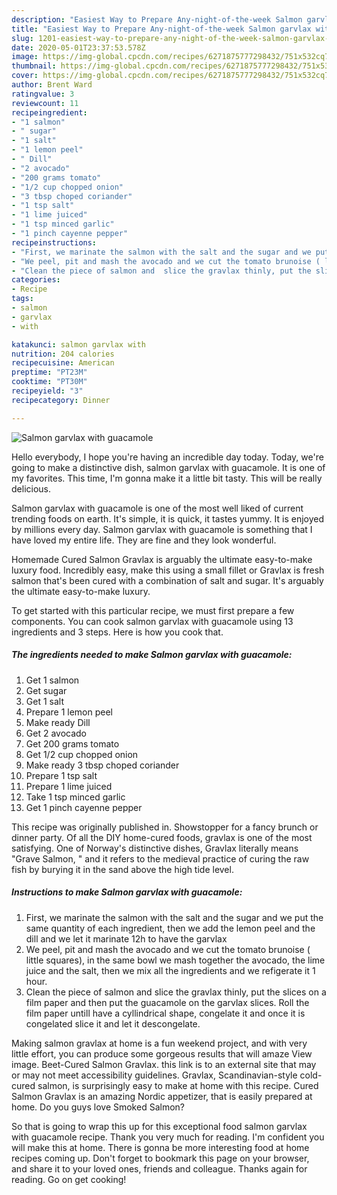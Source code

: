 ```yaml
---
description: "Easiest Way to Prepare Any-night-of-the-week Salmon garvlax with guacamole"
title: "Easiest Way to Prepare Any-night-of-the-week Salmon garvlax with guacamole"
slug: 1201-easiest-way-to-prepare-any-night-of-the-week-salmon-garvlax-with-guacamole
date: 2020-05-01T23:37:53.578Z
image: https://img-global.cpcdn.com/recipes/6271875777298432/751x532cq70/salmon-garvlax-with-guacamole-recipe-main-photo.jpg
thumbnail: https://img-global.cpcdn.com/recipes/6271875777298432/751x532cq70/salmon-garvlax-with-guacamole-recipe-main-photo.jpg
cover: https://img-global.cpcdn.com/recipes/6271875777298432/751x532cq70/salmon-garvlax-with-guacamole-recipe-main-photo.jpg
author: Brent Ward
ratingvalue: 3
reviewcount: 11
recipeingredient:
- "1 salmon"
- " sugar"
- "1 salt"
- "1 lemon peel"
- " Dill"
- "2 avocado"
- "200 grams tomato"
- "1/2 cup chopped onion"
- "3 tbsp choped coriander"
- "1 tsp salt"
- "1 lime juiced"
- "1 tsp minced garlic"
- "1 pinch cayenne pepper"
recipeinstructions:
- "First, we marinate the salmon with the salt and the sugar and we put the same quantity of each ingredient, then we add the lemon peel and the dill and we let it marinate 12h to have the garvlax"
- "We peel, pit and mash the avocado and we cut the tomato brunoise ( little squares),  in the same bowl we mash together the avocado, the lime juice and the salt, then we mix all the ingredients and we refigerate it 1 hour."
- "Clean the piece of salmon and  slice the gravlax thinly, put the slices on a film paper and then put the guacamole on the garvlax slices. Roll the film paper untill have a cyllindrical shape, congelate it and once it is congelated slice it and let it descongelate."
categories:
- Recipe
tags:
- salmon
- garvlax
- with

katakunci: salmon garvlax with 
nutrition: 204 calories
recipecuisine: American
preptime: "PT23M"
cooktime: "PT30M"
recipeyield: "3"
recipecategory: Dinner

---
```



![Salmon garvlax with guacamole](https://img-global.cpcdn.com/recipes/6271875777298432/751x532cq70/salmon-garvlax-with-guacamole-recipe-main-photo.jpg)

Hello everybody, I hope you're having an incredible day today. Today, we're going to make a distinctive dish, salmon garvlax with guacamole. It is one of my favorites. This time, I'm gonna make it a little bit tasty. This will be really delicious.

Salmon garvlax with guacamole is one of the most well liked of current trending foods on earth. It's simple, it is quick, it tastes yummy. It is enjoyed by millions every day. Salmon garvlax with guacamole is something that I have loved my entire life. They are fine and they look wonderful.

Homemade Cured Salmon Gravlax is arguably the ultimate easy-to-make luxury food. Incredibly easy, make this using a small fillet or Gravlax is fresh salmon that&#39;s been cured with a combination of salt and sugar. It&#39;s arguably the ultimate easy-to-make luxury.


To get started with this particular recipe, we must first prepare a few components. You can cook salmon garvlax with guacamole using 13 ingredients and 3 steps. Here is how you cook that.

<!--inarticleads1-->

##### The ingredients needed to make Salmon garvlax with guacamole:

1. Get 1 salmon
1. Get  sugar
1. Get 1 salt
1. Prepare 1 lemon peel
1. Make ready  Dill
1. Get 2 avocado
1. Get 200 grams tomato
1. Get 1/2 cup chopped onion
1. Make ready 3 tbsp choped coriander
1. Prepare 1 tsp salt
1. Prepare 1 lime juiced
1. Take 1 tsp minced garlic
1. Get 1 pinch cayenne pepper


This recipe was originally published in. Showstopper for a fancy brunch or dinner party. Of all the DIY home-cured foods, gravlax is one of the most satisfying. One of Norway&#39;s distinctive dishes, Gravlax literally means &#34;Grave Salmon, &#34; and it refers to the medieval practice of curing the raw fish by burying it in the sand above the high tide level. 

<!--inarticleads2-->

##### Instructions to make Salmon garvlax with guacamole:

1. First, we marinate the salmon with the salt and the sugar and we put the same quantity of each ingredient, then we add the lemon peel and the dill and we let it marinate 12h to have the garvlax
1. We peel, pit and mash the avocado and we cut the tomato brunoise ( little squares),  in the same bowl we mash together the avocado, the lime juice and the salt, then we mix all the ingredients and we refigerate it 1 hour.
1. Clean the piece of salmon and  slice the gravlax thinly, put the slices on a film paper and then put the guacamole on the garvlax slices. Roll the film paper untill have a cyllindrical shape, congelate it and once it is congelated slice it and let it descongelate.


Making salmon gravlax at home is a fun weekend project, and with very little effort, you can produce some gorgeous results that will amaze View image. Beet-Cured Salmon Gravlax. this link is to an external site that may or may not meet accessibility guidelines. Gravlax, Scandinavian-style cold-cured salmon, is surprisingly easy to make at home with this recipe. Cured Salmon Gravlax is an amazing Nordic appetizer, that is easily prepared at home. Do you guys love Smoked Salmon? 

So that is going to wrap this up for this exceptional food salmon garvlax with guacamole recipe. Thank you very much for reading. I'm confident you will make this at home. There is gonna be more interesting food at home recipes coming up. Don't forget to bookmark this page on your browser, and share it to your loved ones, friends and colleague. Thanks again for reading. Go on get cooking!

